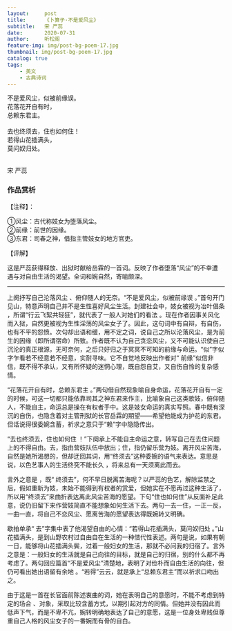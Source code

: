 ```yaml
---
layout:     post
title:      《卜算子·不是爱风尘》
subtitle:   宋 严蕊
date:       2020-07-31
author:     听松阁
feature-img: img/post-bg-poem-17.jpg
thumbnail: img/post-bg-poem-17.jpg
catalog: true
tags:
    - 美文
    - 古典诗词
---
```


不是爱风尘，似被前缘误。<br>
花落花开自有时，<br>
总赖东君主。<br>
<br>
去也终须去，住也如何住！<br>
若得山花插满头，<br>
莫问奴归处。<br>
<br>

宋 严蕊


### 作品赏析

【注释】：

①风尘：古代称妓女为堕落风尘。<br>
②前缘：前世的因缘。<br>
③东君：司春之神，借指主管妓女的地方官吏。<br>

【评解】

这是严蕊获得释放、出狱时献给岳霖的一首词。反映了作者堕落“风尘”的不幸遭
遇与对自由生活的渴望。全词和婉自然，寄喻颇深。

---------------------
上阕抒写自己沦落风尘 、俯仰随人的无奈。“不是爱风尘，似被前缘误 。”首句开门见山，特意声明自己并不是生性喜好风尘生活。封建社会中，妓女被视为冶叶倡条 ，所谓“行云飞絮共轻狂”，就代表了一般人对她们的看法 。现在作者因事关风化而入狱，自然更被视为生性淫荡的风尘女子了。因此，这句词中有自辩，有自伤，也有不平的怨愤。次句却出语和缓，用不定之词，说自己之所以沦落风尘，是为前生的因缘（即所谓宿命）所致。作者既不认为自己贪恋风尘，又不可能认识使自己沉沦的真正根源，无可奈何，之后只好归之于冥冥不可知的前缘与命运。“似”字似字乍看若不经意若不经意，实耐寻味。它不自觉地反映出作者对“ 前缘”似信非信，既不得不承认，又有所怀疑的迷惘心理，既自怨自艾，又自伤自怜的复杂感情。

“花落花开自有时，总赖东君主 。”两句借自然现象喻自身命运，花落花开自有一定的时候，可这一切都只能依靠司其之神东君来作主，比喻象自己这类歌妓，俯仰随人，不能自主，命运总是操在有权者手中。这是妓女命运的真实写照。春中既有深沉的自伤，也隐含着对主管刑狱的长官岳霖的期望——希望他能成为护花的东君。但话说得很委婉含蓄，祈求之意只于“赖”字中隐隐传出。

“去也终须去，住也如何住 ！”下阕承上不能自主命运之意，转写自己在去住问题上的不得自由。去，指由营妓队伍中放出；住，指仍留乐营为妓。离开风尘苦海，自然是她所渴想的，但却迂回其词，用“终须去”这种委婉的语气来表达。意思是说，以色艺事人的生活终究不能长久 ，将来总有一天须离此而去。

言外之意是 ，既“ 终须去”，何不早日脱离苦海呢？以严蕊的色艺，解除监禁之后，假如重新为妓，未始不能得到有权者的赏爱，但她实在不愿再过这种生活了，所以用“终须去”来曲折表达离此风尘苦海的愿望。下句“住也如何住”从反面补足此意，说仍旧留下来作营妓简直不能想象如何生活下去。两句一去一住，一正一反，一曲一直，将自己不恋风尘、愿离苦海的愿望表达得既婉转又明确。

歇拍单承“ 去”字集中表了他渴望自由的心情：“若得山花插满头，莫问奴归处 。”山花插满头，是到山野农村过自由自在生活的一种借代性表述。两句是说，如果有朝一日，能够将山花插满头鬓，过着一般妇女的生活，那就不必问我的归宿了。言外之意是：一般妇女的生活就是自己向往的目标，就是自己的归宿，别的什么都不再考虑了。两句回应篇首“不是爱风尘”清楚地，表明了对俭朴而自由生活的向往，但仍可看出她出语留有余地 。“若得”云云，就是承上“总赖东君主”而以祈求口吻出之。

由于这是一首在长官面前陈述衷曲的词，她在表明自己的意愿时，不能不考虑到特定的场合 、对象，采取比较含蓄方式，以期引起对方的同情。但她并没有因此而低声下气，而是不卑不亢，婉转明确地表达了自己的意愿，这是一位身处卑贱但尊重自己人格的风尘女子的一番婉而有骨的自白。
